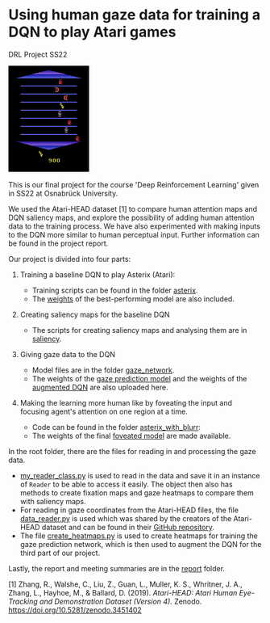 # Using human gaze data for training a DQN to play Atari games
DRL Project SS22

![image](clip-asterix.gif)

This is our final project for the course 'Deep Reinforcement Learning' given in SS22 at Osnabrück University.

We used the Atari-HEAD dataset [1] to compare human attention maps and DQN saliency maps, and explore the possibility of adding human attention data to the training process. We have also experimented with making inputs to the DQN more similar to human perceptual input. Further information can be found in the project report.

Our project is divided into four parts:

1. Training a baseline DQN to play Asterix (Atari):
    * Training scripts can be found in the folder [asterix](asterix).
    * The [weights](dqn_weights/baseline) of the best-performing model are also included.

2. Creating saliency maps for the baseline DQN
    * The scripts for creating saliency maps and analysing them are in [saliency](saliency).

3. Giving gaze data to the DQN
    * Model files are in the folder [gaze_network](gaze_network).
    * The weights of the [gaze prediction model](gaze_network/weights) and the weights of the [augmented DQN](dqn_weights/gaze_augmented) are also uploaded here.

4. Making the learning more human like by foveating the input and focusing agent's attention on one region at a time.
    * Code can be found in the folder [asterix_with_blurr](asterix_with_blurr):
    * The weights of the final [foveated model](dqn_weights/blurrer) are made available.

In the root folder, there are the files for reading in and processing the gaze data.
* [my_reader_class.py](my_reader_class.py) is used to read in the data and save it in an instance of `Reader` to be able to access it easily. The object then also has methods to create fixation maps and gaze heatmaps to compare them with saliency maps.
* For reading in gaze coordinates from the Atari-HEAD files, the file [data_reader.py](data_reader.py) is used which was shared by the creators of the Atari-HEAD dataset and can be found in their [GitHub repository](https://github.com/corgiTrax/Gaze-Data-Processor).
* The file [create_heatmaps.py](create_heatmaps.py) is used to create heatmaps for training the gaze prediction network, which is then used to augment the DQN for the third part of our project.

Lastly, the report and meeting summaries are in the [report](report) folder.


[1] Zhang, R., Walshe, C., Liu, Z., Guan, L., Muller, K. S., Whritner, J. A., Zhang, L., Hayhoe, M., & Ballard, D. (2019). *Atari-HEAD: Atari Human Eye-Tracking and Demonstration Dataset (Version 4).* Zenodo. <https://doi.org/10.5281/zenodo.3451402>
